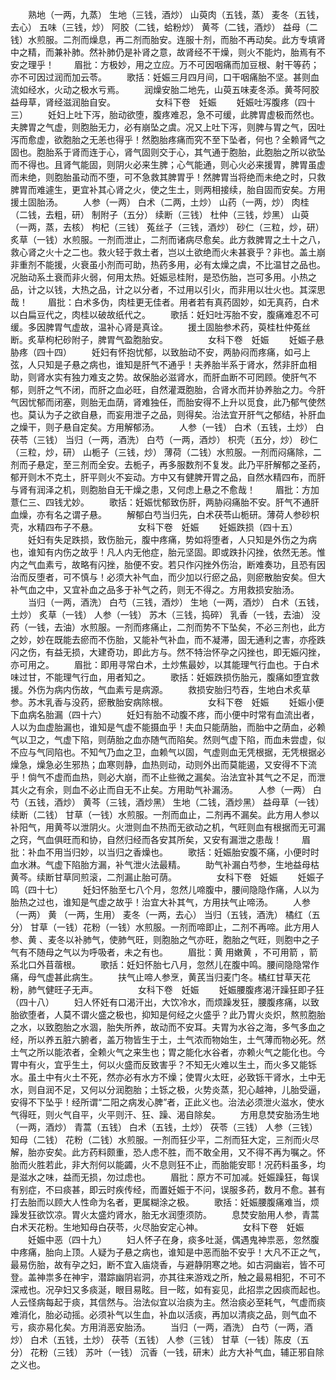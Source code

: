 <!-- { "loadSidebar": true } -->
　　熟地（一两，九蒸） 生地（三钱，酒炒） 山萸肉（五钱，蒸） 麦冬（五钱，去心） 五味（三钱，炒） 阿胶（二钱，蛤粉炒） 黄芩（二钱，酒炒） 益母（二钱）水煎服。二剂而燥息，再二剂而胎安。连服十剂，而胎不再动矣。此方专填肾中之精，而兼补肺。然补肺仍是补肾之意，故肾经不干燥，则火不能灼，胎焉有不安之理乎！ 
　　眉批：方极妙，用之立应。万不可因咽痛而加豆根、射干等药；亦不可因过润而加云苓。 
　　歌括：妊娠三月四月间，口干咽痛胎不坚。甚则血流如经水，火动之极水亏焉。 
　　润燥安胎二地先，山萸五味麦冬添。黄芩阿胶益母草，肾经滋润胎自安。 
　　
　　女科下卷　妊娠
　　妊娠吐泻腹疼（四十三）
　　妊妇上吐下泻，胎动欲堕，腹疼难忍，急不可缓，此脾胃虚极而然也。夫脾胃之气虚，则胞胎无力，必有崩坠之虞。况又上吐下泻，则脾与胃之气，因吐泻而愈虚，欲胞胎之无恙也得乎！然胞胎疼痛而究不至下坠者，何也？全赖肾气之固也。胞胎系于肾而连于心，肾气固则交于心，其气通于胞胎，此胞胎之所以欲坠而不得也。且肾气能固，则阴火必来生脾；心气能通，则心火必来援胃，脾胃虽虚而未绝，则胞胎虽动而不堕，可不急救其脾胃乎！然脾胃当将绝而未绝之时，只救脾胃而难遽生，更宜补其心肾之火，使之生土，则两相接续，胎自固而安矣。方用援土固胎汤。
　　人参（一两） 白术（二两，土炒） 山药（一两，炒） 肉桂（二钱，去粗，研） 制附子（五分） 续断（三钱） 杜仲（三钱，炒黑） 山萸（一两，蒸，去核） 枸杞（三钱） 菟丝子（三钱，酒炒） 砂仁（三粒，炒，研）炙草（一钱）水煎服。一剂而泄止，二剂而诸病尽愈矣。此方救脾胃之土十之八，救心肾之火十之二也。救火轻于救土者，岂以土欲绝而火未甚衰乎？非也。盖土崩非重剂不能援，火衰虽小剂而可助，热药多用，必有太燥之虞，不比温甘之品也。况胎动系土衰而非火弱，何用太热。妊娠忌桂附，是恐伤胎，岂可多用。小热之品，计之以钱，大热之品，计之以分者，不过用以引火，而非用以壮火也。其深思哉！ 
　　眉批：白术多伪，肉桂更无佳者。用者若有真药固妙，如无真药，白术以白扁豆代之，肉桂以破故纸代之。 
　　歌括：妊妇吐泻胎不安，腹痛难忍不可缓。多因脾胃气虚故，温补心肾是真诠。 
　　援土固胎参术药，萸桂杜仲菟丝断。炙草枸杞砂附子，脾胃气盈胞胎安。 
　　
　　女科下卷　妊娠
　　妊娠子悬胁疼（四十四）
　　妊妇有怀抱忧郁，以致胎动不安，两胁闷而疼痛，如弓上弦，人只知是子悬之病也，谁知是肝气不通乎！夫养胎半系于肾水，然非肝血相助，则肾水实有独力难支之势。故保胎必滋肾水，而肝血断不可罔顾。使肝气不郁，则肝之气不闭，而肝之血必旺，自然灌溉胞胎，合肾水而并协养胎之力。今肝气因忧郁而闭塞，则胎无血荫，肾难独任，而胎安得不上升以觅食，此乃郁气使然也。莫认为子之欲自悬，而妄用泄子之品，则得矣。治法宜开肝气之郁结，补肝血之燥干，则子悬自定矣。方用解郁汤。
　　人参（一钱） 白术（五钱，土炒） 白茯苓（三钱） 当归（一两，酒洗） 白芍（一两，酒炒） 枳壳（五分，炒） 砂仁（三粒，炒，研） 山栀子（三钱，炒） 薄荷（二钱）水煎服。一剂而闷痛除，二剂而子悬定，至三剂而全安。去栀子，再多服数剂不复发。此乃平肝解郁之圣药，郁开则木不克土，肝平则火不妄动。方中又有健脾开胃之品，自然水精四布，而肝与肾有润泽之机，则胞胎自无干燥之患，又何虑上悬之不愈哉！ 
　　眉批：方加薏仁三、四钱尤妙。 
　　歌括：妊娠忧郁致伤肝，两胁闷痛胎不安。肝气不通肝血燥，亦有名之谓子悬。 
　　解郁白芍当归先，白术茯苓山栀研。薄荷人参砂枳壳，水精四布子不悬。 
　　
　　女科下卷　妊娠
　　妊娠跌损（四十五）
　　妊妇有失足跌损，致伤胎元，腹中疼痛，势如将堕者，人只知是外伤之为病也，谁知有内伤之故乎！凡人内无他症，胎元坚固。即或跌扑闪挫，依然无恙。惟内之气血素亏，故略有闪挫，胎便不安。若只作闪挫外伤治，断难奏功，且恐有因治而反堕者，可不慎与！必须大补气血，而少加以行瘀之品，则瘀散胎安矣。但大补气血之中，又宜补血之品多于补气之药，则无不得之。方用救损安胎汤。
　　当归（一两，酒洗） 白芍（三钱，酒炒） 生地（一两，酒炒） 白术（五钱，土炒） 炙草（一钱） 人参（一钱） 苏木（三钱，捣碎） 乳香（一钱，去油） 没药（一钱，去油）水煎服。一剂而疼痛止，二剂而势不下坠矣，不必三剂也，此方之妙，妙在既能去瘀而不伤胎，又能补气补血，而不凝滞，固无通利之害，亦痊跌闪之伤，有益无损，大建奇功，即此方与。然不特治怀孕之闪挫也，即无娠闪挫，亦可用之。 
　　眉批：即用寻常白术，土炒焦最妙，以其能理气行血也。于白术味过甘，不能理气行血，用者知之。 
　　歌括：妊娠跌损伤胎元，腹痛如堕宜救援。外伤为病内伤故，气血素亏是病源。 
　　救损安胎归芍吞，生地白术炙草参。苏木乳香与没药，瘀散胎安病除根。 
　　
　　女科下卷　妊娠
　　妊娠小便下血病名胎漏（四十六）
　　妊妇有胎不动腹不疼，而小便中时常有血流出者，人以为血虚胎漏也，谁知是气虚不能摄血乎！夫血只能荫胎，而胎中之荫血，必赖气以卫之，气虚下陷，则荫胎之血亦随气而陷矣。然则气虚下陷，而血未尝虚，似不应与气同陷也。不知气乃血之卫，血赖气以固，气虚则血无凭根据，无凭根据必燥急，燥急必生邪热；血寒则静，血热则动，动则外出而莫能遏，又安得不下流乎！倘气不虚而血热，则必大崩，而不止些微之漏矣。治法宜补其气之不足，而泄其火之有余，则血不必止而自无不止矣。方用助气补漏汤。
　　人参（一两） 白芍（五钱，酒炒） 黄芩（三钱，酒炒黑） 生地（二钱，酒炒黑） 益母草（一钱） 续断（二钱） 甘草（一钱）水煎服。一剂而血止，二剂再不漏矣。此方用人参以补阳气，用黄芩以泄阴火。火泄则血不热而无欲动之机，气旺则血有根据而无可漏之窍，气血俱旺而和协，自然归经而各安其所矣，又安有漏泄之患哉！ 
　　眉批：补血不用当归妙，以当归之香燥也。 
　　歌括：妊娠胎安腹不痛，小便时时血水淋。气虚下陷胎方漏，补气泄火法最精。 
　　助气补漏白芍参，生地益母枯黄芩。续断甘草同煎滚，二剂漏止胎可荫。 
　　
　　女科下卷　妊娠
　　妊娠子鸣（四十七）
　　妊妇怀胎至七八个月，忽然儿啼腹中，腰间隐隐作痛，人以为胎热之过也，谁知是气虚之故乎！治宜大补其气，方用扶气止啼汤。
　　人参（一两） 黄 （一两，生用） 麦冬（一两，去心） 当归（五钱，酒洗） 橘红（五分） 甘草（一钱）花粉（一钱）水煎服。一剂而啼即止，二剂不再啼。此方用人参、黄 、麦冬以补肺气，使肺气旺，则胞胎之气亦旺，胞胎之气旺，则胞中之子气有不随母之气以为呼吸者，未之有也。 
　　眉批：黄 用嫩黄 ，不可用箭 ，箭 系北口外苜蓿根。 
　　歌括：妊妇怀胎七八月，忽然儿在腹中鸣。腰间隐隐常作痛，母气虚甚此病生。 
　　扶气止啼人参烹，黄芪当归麦门冬。橘红甘草天花粉，肺气健旺子无声。 
　　
　　女科下卷　妊娠
　　妊娠腰腹疼渴汗躁狂即子狂（四十八）
　　妇人怀妊有口渴汗出，大饮冷水，而烦躁发狂，腰腹疼痛，以致胎欲堕者，人莫不谓火盛之极也，抑知是何经之火盛乎？此乃胃火炎炽，熬煎胞胎之水，以致胞胎之水涸，胎失所养，故动而不安耳。夫胃为水谷之海，多气多血之经，所以养五脏六腑者，盖万物皆生于土，土气浓而物始生，土气薄而物必死。然土气之所以能浓者，全赖火气之来生也；胃之能化水谷者，亦赖火气之能化也。今胃中有火，宜乎生土，何以火盛而反致害乎？不知无火难以生土，而火多又能铄水。虽土中有火土不死，然亦必有水方不燥；使胃火太旺，必致铄干肾水，土中无水，则自润不足，又何以分润胞胎；土铄之极，火势炎蒸，犯心越神，儿胎受逼，安得不下坠乎！经所谓“二阳之病发心脾”者，正此义也。治法必须泄火滋水，使水气得旺，则火气自平，火平则汗、狂、躁、渴自除矣。 
　　方用息焚安胎汤生地（一两，酒炒） 青蒿（五钱） 白术（五钱，土炒） 茯苓（三钱） 人参（三钱） 知母（二钱） 花粉（二钱）水煎服。一剂而狂少平，二剂而狂大定，三剂而火尽解，胎亦安矣。此方药料颇重，恐人虑不胜，而不敢全用，又不得不再为嘱之。怀胎而火胜若此，非大剂何以能蠲，火不息则狂不止，而胎能安耶！况药料虽多，均是滋水之味，益而无损，勿过虑也。 
　　眉批：原方不可加减。妊娠躁狂，每误有别症，不曰痰甚，即云时疾传经，而置妊娠于不问，误服多药，数月不愈。甚有打去胎而以顾大人性命为名者，更属糊涂之极。 
　　歌括：妊娠腰腹痛难当，烦躁发狂欲饮凉。胃火太盛灼肾水，胎无水润堕须防。 
　　息焚安胎用人参，青蒿白术天花粉。生地知母白茯苓，火尽胎安定心神。 
　　
　　女科下卷　妊娠
　　妊娠中恶（四十九）
　　妇人怀子在身，痰多吐涎，偶遇鬼神祟恶，忽然腹中疼痛，胎向上顶。人疑为子悬之病也，谁知是中恶而胎不安乎！大凡不正之气，最易伤胎，故有孕之妇，断不宜入庙烧香，与避静阴寒之地。如古洞幽岩，皆不可登。盖神祟多在神宇，潜踪幽阴岩洞，亦其往来游戏之所，触之最易相犯，不可不深戒也。况孕妇又多痰涎，眼目易眩。目一眩，如有妄见，此招祟之因痰而起也。人云怪病每起于痰，其信然与。治法似宜以治痰为主。然治痰必至耗气，气虚而痰难消化，胎必动摇。必须补气以生血，补血以活痰，再加以清痰之品，则气血不亏，痰亦易化矣。方用消恶安胎汤。
　　当归（一两，酒洗） 白芍（一两，酒炒） 白术（五钱，土炒） 茯苓（五钱） 人参（三钱） 甘草（一钱）陈皮（五分） 花粉（三钱） 苏叶（一钱） 沉香（一钱，研末）此方大补气血，辅正邪自除之义也。 
